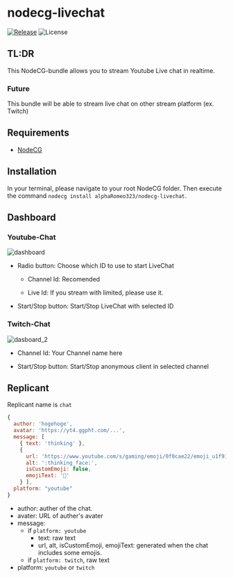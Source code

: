 # nodecg-livechat

[![Release](https://img.shields.io/github/v/release/alphaRomeo323/nodecg-livechat?label=Release)](https://github.com/alphaRomeo323/nodecg-livechat/releases)
![License](https://img.shields.io/github/license/alphaRomeo323/nodecg-livechat?label=License)


## TL:DR

This NodeCG-bundle allows you to stream Youtube Live chat in realtime.

### Future

This bundle will be able to stream live chat on other stream platform (ex. Twitch)

## Requirements

- [NodeCG](https://www.nodecg.dev/)

## Installation

In your terminal, please navigate to your root NodeCG folder. Then execute the command `nodecg install alphaRomeo323/nodecg-livechat`.

## Dashboard

### Youtube-Chat

![dashboard](https://cdn.discordapp.com/attachments/636576061932699650/1096524261977497681/Screenshot_20230415_045541.png)

- Radio button: Choose which ID to use to start LiveChat 

  - Channel Id: Recomended

  - Live Id: If you stream with limited, please use it.

- Start/Stop button: Start/Stop LiveChat with selected ID

### Twitch-Chat
![dasboard_2](https://cdn.discordapp.com/attachments/1097097310900596748/1162670827246997586/image.png?ex=653cc896&is=652a5396&hm=c204e33623172459b625288078ea63674b6e280780e25f13960f00a5101b933e&)

- Channel Id: Your Channel name here

- Start/Stop button: Start/Stop anonymous client in selected channel


## Replicant

Replicant name is `chat`

```js
{
  author: 'hogehoge',
  avatar: 'https://yt4.ggpht.com/...',
  message: [ 
    { text: 'thinking' },
    {
      url: 'https://www.youtube.com/s/gaming/emoji/0f0cae22/emoji_u1f914.svg',
      alt: ':thinking_face:',
      isCustomEmoji: false,
      emojiText: '🤔'
    } ],
  platform: "youtube"
}
```

- author: auther of the chat.
- avater: URL of auther's avater
- message:
  - if `platform: youtube`
    - text: raw text
    - url, alt, isCustomEmoji, emojiText: generated when the chat includes some emojis.
  - if `platform: twitch`, raw text
- platform: `youtube` or `twitch`


